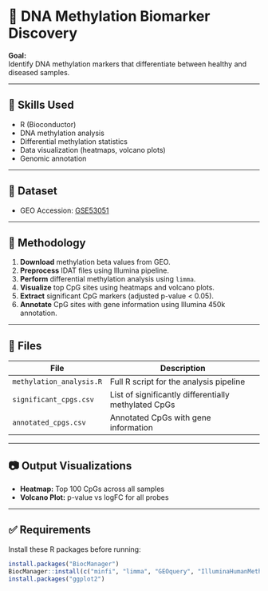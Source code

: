 
# 🧬 DNA Methylation Biomarker Discovery

**Goal:**  
Identify DNA methylation markers that differentiate between healthy and diseased samples.

---

## 🧠 Skills Used

- R (Bioconductor)
- DNA methylation analysis
- Differential methylation statistics
- Data visualization (heatmaps, volcano plots)
- Genomic annotation

---

## 📁 Dataset

- GEO Accession: [GSE53051](https://www.ncbi.nlm.nih.gov/geo/query/acc.cgi?acc=GSE53051)

---

## 🧪 Methodology

1. **Download** methylation beta values from GEO.
2. **Preprocess** IDAT files using Illumina pipeline.
3. **Perform** differential methylation analysis using `limma`.
4. **Visualize** top CpG sites using heatmaps and volcano plots.
5. **Extract** significant CpG markers (adjusted p-value < 0.05).
6. **Annotate** CpG sites with gene information using Illumina 450k annotation.

---

## 📂 Files

| File                      | Description                                           |
|---------------------------|-------------------------------------------------------|
| `methylation_analysis.R`  | Full R script for the analysis pipeline               |
| `significant_cpgs.csv`    | List of significantly differentially methylated CpGs |
| `annotated_cpgs.csv`      | Annotated CpGs with gene information                 |

---

## 📷 Output Visualizations

- **Heatmap:** Top 100 CpGs across all samples  
- **Volcano Plot:** p-value vs logFC for all probes

---

## ✅ Requirements

Install these R packages before running:

```r
install.packages("BiocManager")
BiocManager::install(c("minfi", "limma", "GEOquery", "IlluminaHumanMethylation450kanno.ilmn12.hg19"))
install.packages("ggplot2")
